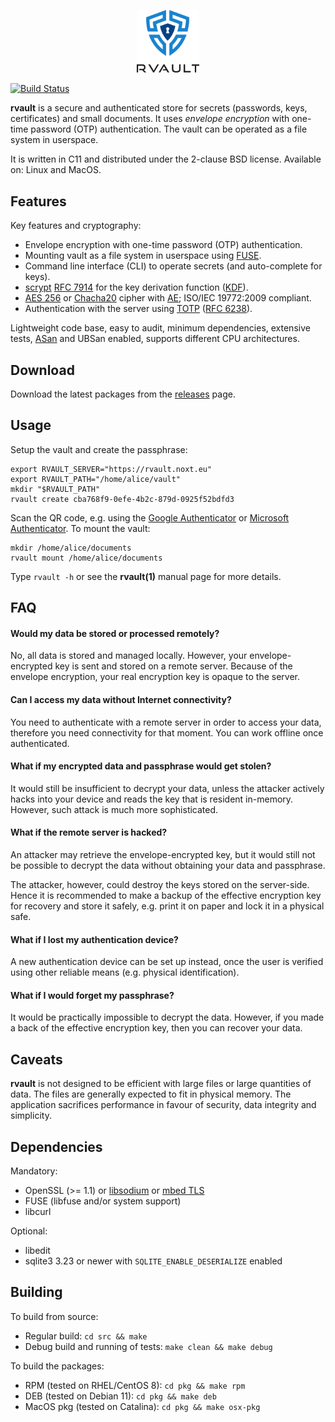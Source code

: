 <p align="center"><a href="https://github.com/rmind/rvault"><img src="./misc/rvault-light-t.png" width="100px" border="0" alt="rvault" /></a></p>

[![Build Status](https://travis-ci.org/rmind/rvault.svg?branch=master)](https://travis-ci.org/rmind/rvault)

**rvault** is a secure and authenticated store for secrets (passwords,
keys, certificates) and small documents.  It uses _envelope encryption_
with one-time password (OTP) authentication.  The vault can be operated
as a file system in userspace.

It is written in C11 and distributed under the 2-clause BSD license.
Available on: Linux and MacOS.

## Features

Key features and cryptography:
- Envelope encryption with one-time password (OTP) authentication.
- Mounting vault as a file system in userspace using
[FUSE](https://en.wikipedia.org/wiki/Filesystem_in_Userspace).
- Command line interface (CLI) to operate secrets (and auto-complete for keys).
- [scrypt](https://en.wikipedia.org/wiki/Scrypt)
[RFC 7914](https://tools.ietf.org/html/rfc7914)
for the key derivation function
([KDF](https://en.wikipedia.org/wiki/Key_derivation_function)).
- [AES 256](https://en.wikipedia.org/wiki/Advanced_Encryption_Standard) or
[Chacha20](https://en.wikipedia.org/wiki/ChaCha20) cipher with
[AE](https://en.wikipedia.org/wiki/Authenticated_encryption);
ISO/IEC 19772:2009 compliant.
- Authentication with the server using
[TOTP](https://en.wikipedia.org/wiki/Time-based_One-time_Password_algorithm)
([RFC 6238](https://tools.ietf.org/html/rfc6238)).

Lightweight code base, easy to audit, minimum dependencies, extensive tests,
[ASan](https://en.wikipedia.org/wiki/AddressSanitizer) and
UBSan enabled, supports different CPU architectures.

## Download

Download the latest packages from the [releases](https://github.com/rmind/rvault/releases/latest) page.

## Usage

Setup the vault and create the passphrase:
```shell
export RVAULT_SERVER="https://rvault.noxt.eu"
export RVAULT_PATH="/home/alice/vault"
mkdir "$RVAULT_PATH"
rvault create cba768f9-0efe-4b2c-879d-0925f52bdfd3
```

Scan the QR code, e.g. using the
[Google Authenticator](https://play.google.com/store/apps/details?id=com.google.android.apps.authenticator2) or
[Microsoft Authenticator](https://play.google.com/store/apps/details?id=com.azure.authenticator).
To mount the vault:
```shell
mkdir /home/alice/documents
rvault mount /home/alice/documents
```

Type `rvault -h` or see the **rvault(1)** manual page for more details.

## FAQ

#### Would my data be stored or processed remotely?

No, all data is stored and managed locally.  However, your envelope-encrypted
key is sent and stored on a remote server.  Because of the envelope encryption,
your real encryption key is opaque to the server.

#### Can I access my data without Internet connectivity?

You need to authenticate with a remote server in order to access your data,
therefore you need connectivity for that moment.  You can work offline once
authenticated.

#### What if my encrypted data and passphrase would get stolen?

It would still be insufficient to decrypt your data, unless the attacker
actively hacks into your device and reads the key that is resident in-memory.
However, such attack is much more sophisticated.

#### What if the remote server is hacked?

An attacker may retrieve the envelope-encrypted key, but it would still not
be possible to decrypt the data without obtaining your data and passphrase.

The attacker, however, could destroy the keys stored on the server-side.
Hence it is recommended to make a backup of the effective encryption key
for recovery and store it safely, e.g. print it on paper and lock it in a
physical safe.

#### What if I lost my authentication device?

A new authentication device can be set up instead, once the user is verified
using other reliable means (e.g. physical identification).

#### What if I would forget my passphrase?

It would be practically impossible to decrypt the data.  However, if you made
a back of the effective encryption key, then you can recover your data.

## Caveats

**rvault** is not designed to be efficient with large files or large quantities
of data.  The files are generally expected to fit in physical memory.  The
application sacrifices performance in favour of security, data integrity and
simplicity.

## Dependencies

Mandatory:
- OpenSSL (>= 1.1) or
[libsodium](https://download.libsodium.org/doc/) or
[mbed TLS](https://en.wikipedia.org/wiki/Mbed_TLS)
- FUSE (libfuse and/or system support)
- libcurl

Optional:
- libedit
- sqlite3 3.23 or newer with `SQLITE_ENABLE_DESERIALIZE` enabled

## Building

To build from source:
* Regular build: `cd src && make`
* Debug build and running of tests: `make clean && make debug`

To build the packages:
* RPM (tested on RHEL/CentOS 8): `cd pkg && make rpm`
* DEB (tested on Debian 11): `cd pkg && make deb`
* MacOS pkg (tested on Catalina): `cd pkg && make osx-pkg`

